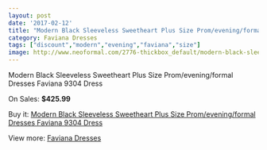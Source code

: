 ```yaml
---
layout: post
date: '2017-02-12'
title: "Modern Black Sleeveless Sweetheart Plus Size Prom/evening/formal Dresses Faviana 9304 Dress"
category: Faviana Dresses
tags: ["discount","modern","evening","faviana","size"]
image: http://www.neoformal.com/2776-thickbox_default/modern-black-sleeveless-sweetheart-plus-size-prom-evening-formal-dresses-faviana-9304-dress.jpg
---
```

Modern Black Sleeveless Sweetheart Plus Size Prom/evening/formal Dresses Faviana 9304 Dress

On Sales: **$425.99**
<a href="https://www.neoformal.com/en/faviana-dresses/1033-modern-black-sleeveless-sweetheart-plus-size-prom-evening-formal-dresses-faviana-9304-dress.html"><amp-img layout="responsive" width="600" height="600" src="//www.neoformal.com/2776-thickbox_default/modern-black-sleeveless-sweetheart-plus-size-prom-evening-formal-dresses-faviana-9304-dress.jpg" alt="Modern Black Sleeveless Sweetheart Plus Size Prom/evening/formal Dresses Faviana 9304 Dress 0" /></a>
<a href="https://www.neoformal.com/en/faviana-dresses/1033-modern-black-sleeveless-sweetheart-plus-size-prom-evening-formal-dresses-faviana-9304-dress.html"><amp-img layout="responsive" width="600" height="600" src="//www.neoformal.com/2777-thickbox_default/modern-black-sleeveless-sweetheart-plus-size-prom-evening-formal-dresses-faviana-9304-dress.jpg" alt="Modern Black Sleeveless Sweetheart Plus Size Prom/evening/formal Dresses Faviana 9304 Dress 1" /></a>

Buy it: [Modern Black Sleeveless Sweetheart Plus Size Prom/evening/formal Dresses Faviana 9304 Dress](https://www.neoformal.com/en/faviana-dresses/1033-modern-black-sleeveless-sweetheart-plus-size-prom-evening-formal-dresses-faviana-9304-dress.html "Modern Black Sleeveless Sweetheart Plus Size Prom/evening/formal Dresses Faviana 9304 Dress")

View more: [Faviana Dresses](https://www.neoformal.com/en/10-faviana-dresses "Faviana Dresses")